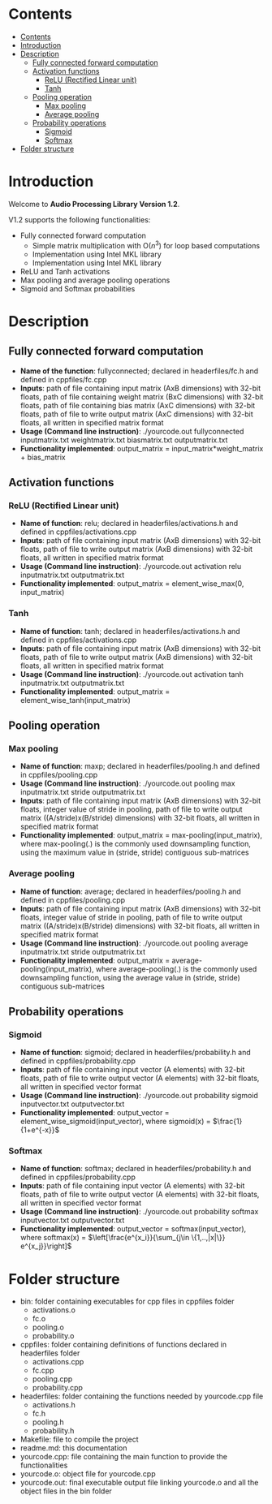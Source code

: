 # Contents
- [Contents](#contents)
- [Introduction](#introduction)
- [Description](#description)
  - [Fully connected forward computation](#fully-connected-forward-computation)
  - [Activation functions](#activation-functions)
    - [ReLU (Rectified Linear unit)](#relu-rectified-linear-unit)
    - [Tanh](#tanh)
  - [Pooling operation](#pooling-operation)
    - [Max pooling](#max-pooling)
    - [Average pooling](#average-pooling)
  - [Probability operations](#probability-operations)
    - [Sigmoid](#sigmoid)
    - [Softmax](#softmax)
- [Folder structure](#folder-structure)

# Introduction
Welcome to **Audio Processing Library Version 1.2**. 

V1.2 supports the following functionalities:
- Fully connected forward computation
  - Simple matrix multiplication with O($n^3$) for loop based computations
  - Implementation using Intel MKL library
  - Implementation using Intel MKL library 
- ReLU and Tanh activations
- Max pooling and average pooling operations
- Sigmoid and Softmax probabilities


# Description
## Fully connected forward computation
- **Name of the function**: fullyconnected; declared in headerfiles/fc.h and defined in cppfiles/fc.cpp
- **Inputs**: path of file containing input matrix (AxB dimensions) with 32-bit floats, path of file containing weight matrix (BxC dimensions) with 32-bit floats, path of file containing bias matrix (AxC dimensions) with 32-bit floats, path of file to write output matrix (AxC dimensions) with 32-bit floats, all written in specified matrix format
- **Usage (Command line instruction)**: ./yourcode.out fullyconnected inputmatrix.txt weightmatrix.txt biasmatrix.txt outputmatrix.txt 
- **Functionality implemented**: output_matrix = input_matrix*weight_matrix + bias_matrix

## Activation functions
### ReLU (Rectified Linear unit)
- **Name of function**: relu; declared in headerfiles/activations.h and defined in cppfiles/activations.cpp
- **Inputs**: path of file containing input matrix (AxB dimensions) with 32-bit floats, path of file to write output matrix (AxB dimensions) with 32-bit floats, all written in specified matrix format
- **Usage  (Command line instruction)**: ./yourcode.out activation relu inputmatrix.txt outputmatrix.txt
- **Functionality implemented**: output_matrix = element_wise_max(0, input_matrix)

### Tanh 
- **Name of function**: tanh; declared in headerfiles/activations.h and defined in cppfiles/activations.cpp
- **Inputs**: path of file containing input matrix (AxB dimensions) with 32-bit floats, path of file to write output matrix (AxB dimensions) with 32-bit floats, all written in specified matrix format
- **Usage  (Command line instruction)**: ./yourcode.out activation tanh inputmatrix.txt outputmatrix.txt
- **Functionality implemented**: output_matrix = element_wise_tanh(input_matrix)

## Pooling operation
### Max pooling
- **Name of function**: maxp; declared in headerfiles/pooling.h and defined in cppfiles/pooling.cpp
- **Usage  (Command line instruction)**: ./yourcode.out pooling max inputmatrix.txt stride outputmatrix.txt
- **Inputs**: path of file containing input matrix (AxB dimensions) with 32-bit floats, integer value of stride in pooling, path of file to write output matrix ((A/stride)x(B/stride) dimensions) with 32-bit floats, all written in specified matrix format
- **Functionality implemented**: output_matrix = max-pooling(input_matrix), where max-pooling(.) is the commonly used downsampling function, using the maximum value in (stride, stride) contiguous sub-matrices

### Average pooling
- **Name of function**: average; declared in headerfiles/pooling.h and defined in cppfiles/pooling.cpp
- **Inputs**: path of file containing input matrix (AxB dimensions) with 32-bit floats, integer value of stride in pooling, path of file to write output matrix ((A/stride)x(B/stride) dimensions) with 32-bit floats, all written in specified matrix format
- **Usage  (Command line instruction)**: ./yourcode.out pooling average inputmatrix.txt stride outputmatrix.txt
- **Functionality implemented**: output_matrix = average-pooling(input_matrix), where average-pooling(.) is the commonly used downsampling function, using the average value in (stride, stride) contiguous sub-matrices

## Probability operations
### Sigmoid
- **Name of function**: sigmoid; declared in headerfiles/probability.h and defined in cppfiles/probability.cpp
- **Inputs**: path of file containing input vector (A elements) with 32-bit floats, path of file to write output vector (A elements) with 32-bit floats, all written in specified vector format
- **Usage  (Command line instruction)**: ./yourcode.out probability sigmoid inputvector.txt outputvector.txt
- **Functionality implemented**: output_vector = element_wise_sigmoid(input_vector), where sigmoid(x) = $\frac{1}{1+e^{-x}}$

### Softmax
- **Name of function**: softmax; declared in headerfiles/probability.h and defined in cppfiles/probability.cpp
- **Inputs**: path of file containing input vector (A elements) with 32-bit floats, path of file to write output vector (A elements) with 32-bit floats, all written in specified vector format
- **Usage  (Command line instruction)**: ./yourcode.out probability softmax inputvector.txt outputvector.txt
- **Functionality implemented**: output_vector = softmax(input_vector), where softmax(x) = $\left[\frac{e^{x_i}}{\sum_{j\in \{1,..,|x|\}} e^{x_j}}\right]$

# Folder structure
- bin: folder containing executables for cpp files in cppfiles folder
    - activations.o
    - fc.o
    - pooling.o
    - probability.o
- cppfiles: folder containing definitions of functions declared in headerfiles folder
    - activations.cpp
    - fc.cpp
    - pooling.cpp
    - probability.cpp
- headerfiles: folder containing the functions needed by yourcode.cpp file
    - activations.h
    - fc.h
    - pooling.h
    - probability.h
- Makefile: file to compile the project
- readme.md: this documentation
- yourcode.cpp: file containing the main function to provide the functionalities
- yourcode.o: object file for yourcode.cpp
- yourcode.out: final executable output file linking yourcode.o and all the object files in the bin folder
